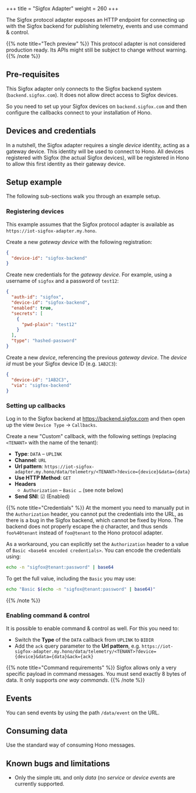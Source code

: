 +++
title = "Sigfox Adapter"
weight = 260
+++

The Sigfox protocol adapter exposes an HTTP endpoint for connecting up with
the Sigfox backend for publishing telemetry, events and use command & control.
<!--more-->

{{% note title="Tech preview" %}}
This protocol adapter is not considered production ready. Its APIs might still
be subject to change without warning.
{{% /note %}}

## Pre-requisites

This Sigfox adapter only connects to the Sigfox backend system
(`backend.sigfox.com`). It does not allow direct access to Sigfox devices.

So you need to set up your Sigfox devices on `backend.sigfox.com` and then
configure the callbacks connect to your installation of Hono.

## Devices and credentials

In a nutshell, the Sigfox adapter requires a single *device* identity, acting
as a gateway device. This identity will be used to connect to Hono. All devices
registered with Sigfox (the actual Sigfox devices), will be registered in Hono
to allow this first identity as their gateway device.

## Setup example

The following sub-sections walk you through an example setup.

### Registering devices

This example assumes that the Sigfox protocol adapter is available as
`https://iot-sigfox-adapter.my.hono`.

Create a new *gateway device* with the following registration:

~~~json
{
  "device-id": "sigfox-backend"
}
~~~

Create new credentials for the *gateway device*. For example, using
a username of `sigfox` and a password of `test12`:

~~~json
{
  "auth-id": "sigfox",
  "device-id": "sigfox-backend",
  "enabled": true,
  "secrets": [
    {
      "pwd-plain": "test12"
    }
  ],
  "type": "hashed-password"
}
~~~

Create a new *device*, referencing the previous *gateway device*. The
*device id* must be your Sigfox device ID (e.g. `1AB2C3`):

~~~json
{
  "device-id": "1AB2C3",
  "via": "sigfox-backend"
}
~~~

### Setting up callbacks

Log in to the Sigfox backend at https://backend.sigfox.com and then open up
the view `Device Type` -> `Callbacks`.

Create a new "Custom" callback, with the following settings
(replacing `<TENANT>` with the name of the tenant):

* **Type**: `DATA` – `UPLINK`
* **Channel**: `URL`
* **Url pattern**: `https://iot-sigfox-adapter.my.hono/data/telemetry/<TENANT>?device={device}&data={data}`
* **Use HTTP Method**: `GET`
* **Headers**
  * `Authorization` – `Basic …` (see note below)
* **Send SNI**: ☑ (Enabled)

{{% note title="Credentials" %}}
At the moment you need to manually put in the `Authorization` header,
you cannot put the credentials into the URL, as there is a bug in the
Sigfox backend, which cannot be fixed by Hono. The backend does not
properly escape the `@` character, and thus sends `foo%40tenant`
instead of `foo@tenant` to the Hono protocol adapter.

As a workaround, you can explicitly set the `Authorization` header to a
value of `Basic <base64 encoded credentials>`. You can encode the
credentials using:

~~~sh
echo -n "sigfox@tenant:password" | base64
~~~

To get the full value, including the `Basic` you may use:

~~~sh
echo "Basic $(echo -n "sigfox@tenant:password" | base64)"
~~~

{{% /note %}}

### Enabling command & control

It is possible to enable command & control as well. For this you need to:

* Switch the **Type** of the `DATA` callback from `UPLINK` to `BIDIR`
* Add the `ack` query parameter to the **Url pattern**, e.g. `https://iot-sigfox-adapter.my.hono/data/telemetry/<TENANT>?device={device}&data={data}&ack={ack}`

{{% note title="Command requirements" %}}
Sigfox allows only a very specific payload in command messages. You must send
exactly 8 bytes of data. It only supports *one way commands*.
{{% /note %}}

## Events

You can send events by using the path `/data/event` on the URL.

## Consuming data

Use the standard way of consuming Hono messages.

## Known bugs and limitations

* Only the simple `URL` and only *data* (no *service* or *device events* are
  currently supported.
